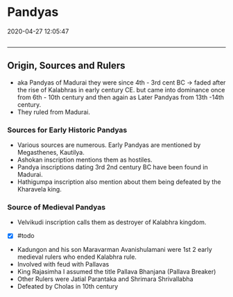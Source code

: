 # Pandyas

2020-04-27 12:05:47

```toc
```

---

## Origin, Sources and Rulers

- aka Pandyas of Madurai they were since 4th - 3rd cent BC -> faded after the rise of Kalabhras in early century CE. but came into dominance once from 6th - 10th century and then again as Later Pandyas from 13th -14th century.
- They ruled from Madurai.

### Sources for Early Historic Pandyas

- Various sources are numerous. Early Pandyas are mentioned by Megasthenes, Kautilya.
- Ashokan inscription mentions them as hostiles.
- Pandya inscriptions dating 3rd 2nd century BC have been found in Madurai.
- Hathigumpa inscription also mention about them being defeated by the Kharavela king.

### Source of Medieval Pandyas

- Velvikudi inscription calls them as destroyer of Kalabhra kingdom.
- [x] #todo
- Kadungon and his son Maravarman Avanishulamani were 1st 2 early medieval rulers who ended Kalabhra rule.
- Involved with feud with Pallavas
- King Rajasimha I assumed the title Pallava Bhanjana (Pallava Breaker)
- Other Rulers were Jatial Parantaka and Shrimara Shrivallabha
- Defeated by Cholas in 10th century
